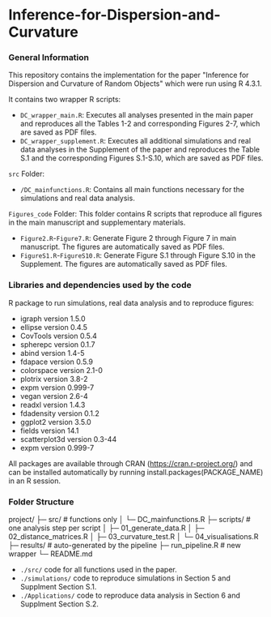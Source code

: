 # Inference-for-Dispersion-and-Curvature


### General Information

This repository contains the implementation for the paper "Inference for Dispersion and Curvature of Random Objects" which were run using R 4.3.1. 

It contains two wrapper R scripts:
*	`DC_wrapper_main.R`: Executes all analyses presented in the main paper and reproduces all the Tables 1-2 and corresponding Figures 2-7, which are saved as PDF files.
*	`DC_wrapper_supplement.R`: Executes all additional simulations and real data analyses in the Supplement of the paper and reproduces the Table S.1 and the corresponding Figures S.1-S.10, which are saved as PDF files.

`src` Folder: 
* `/DC_mainfunctions.R`: Contains all main functions necessary for the simulations and real data analysis.

`Figures_code` Folder: This folder contains R scripts that reproduce all figures in the main manuscript and supplementary materials.
* `Figure2.R`-`Figure7.R`: Generate Figure 2 through Figure 7 in main manuscript. The figures are automatically saved as PDF files.
* `FigureS1.R`-`FigureS10.R`: Generate Figure S.1 through Figure S.10 in the Supplement. The figures are automatically saved as PDF files.

### Libraries and dependencies used by the code

R package to run simulations, real data analysis and to reproduce figures:

* igraph version 1.5.0
* ellipse version 0.4.5
* CovTools version 0.5.4
* spherepc version 0.1.7
* abind version 1.4-5
* fdapace version 0.5.9
* colorspace version 2.1-0
* plotrix version 3.8-2
* expm version 0.999-7
* vegan version 2.6-4
* readxl version 1.4.3
* fdadensity version 0.1.2
* ggplot2 version 3.5.0
* fields version 14.1
* scatterplot3d version 0.3-44
* expm version 0.999-7

All packages are available through CRAN (https://cran.r-project.org/) and can be installed automatically by running install.packages(PACKAGE_NAME) in an R session.

### Folder Structure

project/
├─ src/                   # functions only
│   └─ DC_mainfunctions.R
├─ scripts/               # one analysis step per script
│   ├─ 01_generate_data.R
│   ├─ 02_distance_matrices.R
│   ├─ 03_curvature_test.R
│   └─ 04_visualisations.R
├─ results/               # auto-generated by the pipeline
├─ run_pipeline.R         # new wrapper
└─ README.md



* `./src/`  code for all functions used in the paper.
* `./simulations/`  code to reproduce simulations in Section 5 and Supplment Section S.1.
* `./Applications/` code to reproduce data analysis in Section 6 and Supplment Section S.2.
